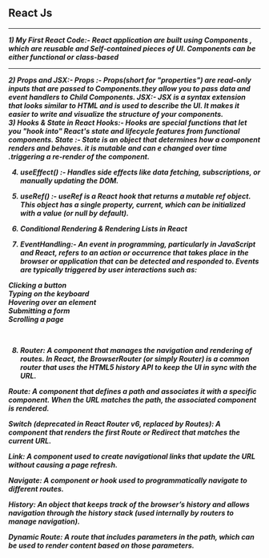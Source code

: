 ## React Js
<hr><i> <b>
1) My First React Code:- React application are built using Components , which are reusable and Self-contained pieces of UI. Components can be either functional or class-based              
<br>
  <hr>
2) Props and JSX:-                         
   Props :- Props(short for "properties") are read-only inputs that are passed to Components.they allow you to pass data and event handlers to Child Components.
   JSX:- JSX is a syntax extension that looks similar to HTML and is used to describe the UI. It makes it easier to write and visualize the structure of your components.<br>
3) Hooks & State in React                 
  Hooks:- Hooks are special functions that let you "hook into" React's state and lifecycle features from functional components.
  State :- State is an object that determines how a component renders and behaves. it is mutable and can e changed over time .triggering a re-render of the component.

4) useEffect() :- Handles side effects like data fetching, subscriptions, or manually updating the DOM.                               <br>

5) useRef() :-  useRef is a React hook that returns a mutable ref object. This object has a single property, current, which can be initialized with a value (or null by default).
                               <br>
6) Conditional Rendering & Rendering Lists in React <br>

7) EventHandling:- An event in programming, particularly in JavaScript and React, refers to an action or occurrence that takes place in the browser or application that can be detected and responded to. Events are typically triggered by user interactions such as: <br>

Clicking a button <br>
Typing on the keyboard <br>
Hovering over an element <br>
Submitting a form <br>
Scrolling a page <br>

<br>

8) Router: A component that manages the navigation and rendering of routes. In React, the BrowserRouter (or simply Router) is a common router that uses the HTML5 history API to keep the UI in sync with the URL.

Route: A component that defines a path and associates it with a specific component. When the URL matches the path, the associated component is rendered.

Switch (deprecated in React Router v6, replaced by Routes): A component that renders the first Route or Redirect that matches the current URL.

Link: A component used to create navigational links that update the URL without causing a page refresh.

Navigate: A component or hook used to programmatically navigate to different routes.

History: An object that keeps track of the browser’s history and allows navigation through the history stack (used internally by routers to manage navigation).

Dynamic Route: A route that includes parameters in the path, which can be used to render content based on those parameters.

</b>
</i>
